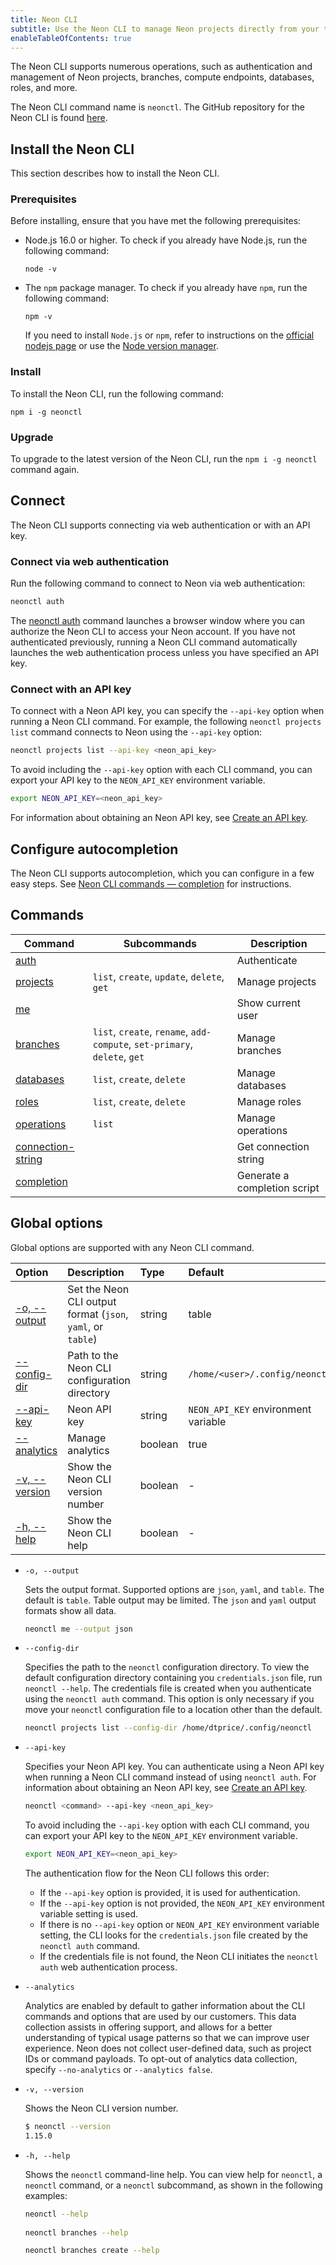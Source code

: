 ```yaml
---
title: Neon CLI
subtitle: Use the Neon CLI to manage Neon projects directly from your terminal
enableTableOfContents: true
---
```


The Neon CLI supports numerous operations, such as authentication and management of Neon projects, branches, compute endpoints, databases, roles, and more.

The Neon CLI command name is `neonctl`. The GitHub repository for the Neon CLI is found [here](https://github.com/neondatabase/neonctl).

## Install the Neon CLI

This section describes how to install the Neon CLI.

### Prerequisites

Before installing, ensure that you have met the following prerequisites:

- Node.js 16.0 or higher. To check if you already have Node.js, run the following command:

    ```shell
    node -v
    ```

- The `npm` package manager.  To check if you already have `npm`, run the following command:

   ```shell
   npm -v
   ```

  If you need to install  `Node.js` or `npm`, refer to instructions on the [official nodejs page](https://nodejs.org) or use the [Node version manager](https://github.com/nvm-sh/nvm).

### Install

To install the Neon CLI, run the following command:

```shell
npm i -g neonctl
```

### Upgrade

To upgrade to the latest version of the Neon CLI, run the `npm i -g neonctl` command again.

## Connect

The Neon CLI supports connecting via web authentication or with an API key.

### Connect via web authentication

Run the following command to connect to Neon via web authentication:

```bash
neonctl auth
```

The [neonctl auth](/docs/reference/cli-auth) command launches a browser window where you can authorize the Neon CLI to access your Neon account. If you have not authenticated previously, running a Neon CLI command automatically launches the web authentication process unless you have specified an API key.

### Connect with an API key

To connect with a Neon API key, you can specify the `--api-key` option when running a Neon CLI command. For example, the following `neonctl projects list` command connects to Neon using the `--api-key` option:

```bash
neonctl projects list --api-key <neon_api_key>
```

To avoid including the `--api-key` option with each CLI command, you can export your API key to the `NEON_API_KEY` environment variable.

```bash
export NEON_API_KEY=<neon_api_key>
```

For information about obtaining an Neon API key, see [Create an API key](https://neon.tech/docs/manage/api-keys#create-an-api-key).

## Configure autocompletion

The Neon CLI supports autocompletion, which you can configure in a few easy steps. See [Neon CLI commands — completion](/docs/reference/cli-completion) for instructions.

## Commands

| Command                                                 | Subcommands                            | Description               |
|---------------------------------------------------------|----------------------------------------|---------------------------|
| [auth](../reference/cli-auth)                                     |                                        | Authenticate              |
| [projects](../reference/cli-projects)                             | `list`, `create`, `update`, `delete`, `get` | Manage projects           |
| [me](../reference/cli-me)                                         |                                        | Show current user         |
| [branches](../reference/cli-branches)                             | `list`, `create`, `rename`, `add-compute`, `set-primary`, `delete`, `get` | Manage branches           |
| [databases](../reference/cli-databases)                           | `list`, `create`, `delete`             | Manage databases          |
| [roles](../reference/cli-roles)                                   | `list`, `create`,  `delete`            | Manage roles              |
| [operations](../reference/cli-operations)                         | `list`                                 | Manage operations         |
| [connection-string](../reference/cli-connection-string)           |                                        | Get connection string     |
| [completion](../reference/cli-completion)           |                                        | Generate a completion script     |

## Global options

Global options are supported with any Neon CLI command.

| Option      | Description                         | Type   | Default                           |
| :---------  | :---------------------------------- | :----- | :-------------------------------- |
| [-o, --output](#output)| Set the Neon CLI output format (`json`, `yaml`, or `table`)                 | string | table                           |
| [--config-dir](#config-dir)| Path to the Neon CLI configuration directory            | string | `/home/<user>/.config/neonctl`   |
| [--api-key](#api-key)   | Neon API key                             | string | `NEON_API_KEY` environment variable                                |
| [--analytics](#analytics) | Manage analytics                    | boolean| true                              |
| [-v, --version](#version)   | Show the Neon CLI version number                 | boolean| -                                 |
| [-h, --help](#help)      | Show the Neon CLI help                           | boolean| -                                 |

- <a id="output"></a>`-o, --output`

  Sets the output format. Supported options are `json`, `yaml`, and `table`. The default is `table`. Table output may be limited. The `json` and `yaml` output formats show all data.

  ```bash
  neonctl me --output json
  ```

- <a id="config-dir"></a>`--config-dir`

  Specifies the path to the `neonctl` configuration directory. To view the default configuration directory containing you `credentials.json` file, run `neonctl --help`. The credentials file is created when you authenticate using the `neonctl auth` command. This option is only necessary if you move your `neonctl` configuration file to a location other than the default.

  ```bash
  neonctl projects list --config-dir /home/dtprice/.config/neonctl
  ```

- <a id="api-key"></a>`--api-key`

  Specifies your Neon API key. You can authenticate using a Neon API key when running a Neon CLI command instead of using `neonctl auth`. For information about obtaining an Neon API key, see [Create an API key](https://neon.tech/docs/manage/api-keys#create-an-api-key).

  ```bash
  neonctl <command> --api-key <neon_api_key>
  ```

  To avoid including the `--api-key` option with each CLI command, you can export your API key to the `NEON_API_KEY` environment variable.

  ```bash
  export NEON_API_KEY=<neon_api_key>
  ```
  
  <Admonition type="info">
  The authentication flow for the Neon CLI follows this order:

  - If the `--api-key` option is provided, it is used for authentication.
  - If the `--api-key` option is not provided, the `NEON_API_KEY` environment variable setting is used.
  - If there is no `--api-key` option or `NEON_API_KEY` environment variable setting, the CLI looks for the `credentials.json` file created by the `neonctl auth` command.
  - If the credentials file is not found, the Neon CLI initiates the `neonctl auth` web authentication process.
  </Admonition>
  
- <a id="analytics"></a>`--analytics`

  Analytics are enabled by default to gather information about the CLI commands and options that are used by our customers. This data collection assists in offering support, and allows for a better understanding of typical usage patterns so that we can improve user experience. Neon does not collect user-defined data, such as project IDs or command payloads. To opt-out of analytics data collection, specify `--no-analytics` or `--analytics false`.

- <a id="version"></a>`-v, --version`

  Shows the Neon CLI version number.

  ```bash
  $ neonctl --version
  1.15.0
  ```

- <a id="help"></a>`-h, --help`

  Shows the `neonctl` command-line help. You can view help for `neonctl`, a `neonctl` command, or a `neonctl` subcommand, as shown in the following examples:

  ```bash
  neonctl --help
 
  neonctl branches --help
  
  neonctl branches create --help
  ```
